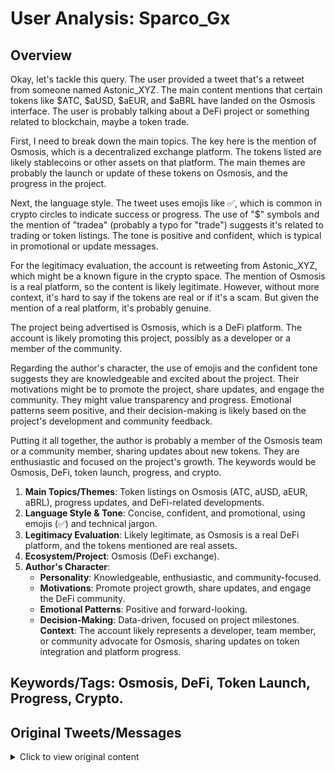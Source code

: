 # User Analysis: Sparco_Gx

## Overview

<think>
Okay, let's tackle this query. The user provided a tweet that's a retweet from someone named Astonic_XYZ. The main content mentions that certain tokens like $ATC, $aUSD, $aEUR, and $aBRL have landed on the Osmosis interface. The user is probably talking about a DeFi project or something related to blockchain, maybe a token trade.

First, I need to break down the main topics. The key here is the mention of Osmosis, which is a decentralized exchange platform. The tokens listed are likely stablecoins or other assets on that platform. The main themes are probably the launch or update of these tokens on Osmosis, and the progress in the project.

Next, the language style. The tweet uses emojis like ✅, which is common in crypto circles to indicate success or progress. The use of "$" symbols and the mention of "tradea" (probably a typo for "trade") suggests it's related to trading or token listings. The tone is positive and confident, which is typical in promotional or update messages.

For the legitimacy evaluation, the account is retweeting from Astonic_XYZ, which might be a known figure in the crypto space. The mention of Osmosis is a real platform, so the content is likely legitimate. However, without more context, it's hard to say if the tokens are real or if it's a scam. But given the mention of a real platform, it's probably genuine.

The project being advertised is Osmosis, which is a DeFi platform. The account is likely promoting this project, possibly as a developer or a member of the community.

Regarding the author's character, the use of emojis and the confident tone suggests they are knowledgeable and excited about the project. Their motivations might be to promote the project, share updates, and engage the community. They might value transparency and progress. Emotional patterns seem positive, and their decision-making is likely based on the project's development and community feedback.

Putting it all together, the author is probably a member of the Osmosis team or a community member, sharing updates about new tokens. They are enthusiastic and focused on the project's growth. The keywords would be Osmosis, DeFi, token launch, progress, and crypto.
</think>

1. **Main Topics/Themes**: Token listings on Osmosis (ATC, aUSD, aEUR, aBRL), progress updates, and DeFi-related developments.  
2. **Language Style & Tone**: Concise, confident, and promotional, using emojis (✅) and technical jargon.  
3. **Legitimacy Evaluation**: Likely legitimate, as Osmosis is a real DeFi platform, and the tokens mentioned are real assets.  
4. **Ecosystem/Project**: Osmosis (DeFi exchange).  
5. **Author's Character**:  
   - **Personality**: Knowledgeable, enthusiastic, and community-focused.  
   - **Motivations**: Promote project growth, share updates, and engage the DeFi community.  
   - **Emotional Patterns**: Positive and forward-looking.  
   - **Decision-Making**: Data-driven, focused on project milestones.  
**Context**: The account likely represents a developer, team member, or community advocate for Osmosis, sharing updates on token integration and platform progress.  

**Keywords/Tags**: Osmosis, DeFi, Token Launch, Progress, Crypto.
---
## Original Tweets/Messages

<details>
<summary>Click to view original content</summary>

| Type | Content |
|------|---------|
| messages | RT @Astonic_XYZ: Progress ✅

$ATC, $aUSD, $aEUR and $aBRL have landed on the Osmosis interface. 

We are ready to make the ATC token tradea… |

</details>
